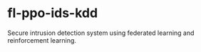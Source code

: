 # fl-ppo-ids-kdd
Secure intrusion detection system using federated learning and reinforcement learning.
